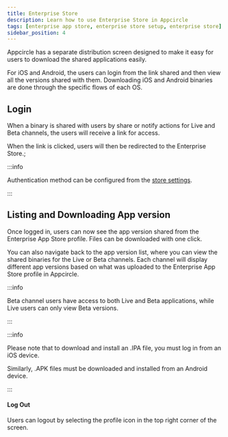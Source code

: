 ```yaml
---
title: Enterprise Store 
description: Learn how to use Enterprise Store in Appcircle
tags: [enterprise app store, enterprise store setup, enterprise store]
sidebar_position: 4
---
```


Appcircle has a separate distribution screen designed to make it easy for users to download the shared applications easily.

For iOS and Android, the users can login from the link shared and then view all the versions shared with them. Downloading iOS and Android binaries are done through the specific flows of each OS.

## Login

When a binary is shared with users by share or notify actions for Live and Beta channels, the users will receive a link for access.

When the link is clicked, users will then be redirected to the Enterprise Store.;

<Screenshot url="https://cdn.appcircle.io/docs/assets/BE-4225-store1.png" />

<Screenshot url="https://cdn.appcircle.io/docs/assets/BE-4225-mobile1.png" />

:::info

Authentication method can be configured from the [store settings](/enterprise-appstore/store-settings#store-authentication).

:::


## Listing and Downloading App version

Once logged in, users can now see the app version shared from the Enterprise App Store profile. Files can be downloaded with one click.

<Screenshot url="https://cdn.appcircle.io/docs/assets/BE-4225-download.png" />

You can also navigate back to the app version list, where you can view the shared binaries for the Live or Beta channels. Each channel will display different app versions based on what was uploaded to the Enterprise App Store profile in Appcircle.

:::info

Beta channel users have access to both Live and Beta applications, while Live users can only view Beta versions.

:::

<Screenshot url="https://cdn.appcircle.io/docs/assets/BE-4225-store3.png" />


:::info

Please note that to download and install an .IPA file, you must log in from an iOS device. 

Similarly, .APK files must be downloaded and installed from an Android device.

:::

<Screenshot url="https://cdn.appcircle.io/docs/assets/BE-4225-mobile2.png" />

#### Log Out

Users can logout by selecting the profile icon in the top right corner of the screen.

<Screenshot url="https://cdn.appcircle.io/docs/assets/BE-4225-logout.png" />

